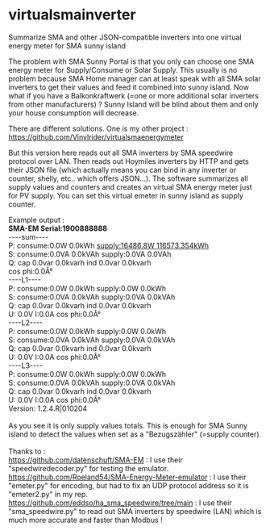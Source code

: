 # virtualsmainverter
Summarize SMA and other JSON-compatible inverters into one virtual energy meter for SMA sunny island

The problem with SMA Sunny Portal is that you only can choose one SMA energy meter for Supply/Consume or Solar Supply. This usually is no problem because SMA Home manager can at least speak with all SMA solar inverters to get their values and feed it combined into sunny island. Now what if you have a Balkonkraftwerk (=one or more additional solar inverters from other manufacturers) ? Sunny Island will be blind about them and only your house consumption will decrease. 

There are different solutions. One is my other project : https://github.com/Vinylrider/virtualsmaenergymeter

But this version here reads out all SMA inverters by SMA speedwire protocol over LAN. Then reads out Hoymiles inverters by HTTP and gets their JSON file (which actually means you can bind in any inverter or counter, shelly, etc.. which offers JSON...).
The software summarizes all supply values and counters and creates an virtual SMA energy meter just for PV supply. You can set this virtual emeter in sunny island as supply counter.

Example output :<br>
<b>SMA-EM Serial:1900888888</b><br>
----sum----<br>
P: consume:0.0W 0.0kWh <u>supply:16486.8W 116573.354kWh</u><br>
S: consume:0.0VA 0.0kVAh supply:0.0VA 0.0VAh<br>
Q: cap 0.0var 0.0kvarh ind 0.0var 0.0kvarh<br>
cos phi:0.0Â°<br>
----L1----<br>
P: consume:0.0W 0.0kWh supply:0.0W 0.0kWh<br>
S: consume:0.0VA 0.0kVAh supply:0.0VA 0.0kVAh<br>
Q: cap 0.0var 0.0kvarh ind 0.0var 0.0kvarh<br>
U: 0.0V I:0.0A cos phi:0.0Â°<br>
----L2----<br>
P: consume:0.0W 0.0kWh supply:0.0W 0.0kWh<br>
S: consume:0.0VA 0.0kVAh supply:0.0VA 0.0kVAh<br>
Q: cap 0.0var 0.0kvarh ind 0.0var 0.0kvarh<br>
U: 0.0V I:0.0A cos phi:0.0Â°<br>
----L3----<br>
P: consume:0.0W 0.0kWh supply:0.0W 0.0kWh<br>
S: consume:0.0VA 0.0kVAh supply:0.0VA 0.0kVAh<br>
Q: cap 0.0var 0.0kvarh ind 0.0var 0.0kvarh<br>
U: 0.0V I:0.0A cos phi:0.0Â°<br>
Version: 1.2.4.R|010204<br>
<br>
As you see it is only supply values totals. This is enough for SMA Sunny island to detect the values when set as a "Bezugszähler" (=supply counter).<br>
<br>
Thanks to :<br>
https://github.com/datenschuft/SMA-EM : I use their "speedwiredecoder.py" for testing the emulator.<br>
https://github.com/Roeland54/SMA-Energy-Meter-emulator : I use their "emeter.py" for encoding, but had to fix an UDP protocol address so it is "emeter2.py" in my rep.<br>
https://github.com/eddso/ha_sma_speedwire/tree/main : I use their "sma_speedwire.py" to read out SMA inverters by speedwire (LAN) which is much more accurate and faster than Modbus !<br>
